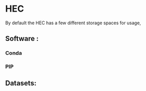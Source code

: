 # HEC 

By default the HEC has a few different storage spaces for usage, 


## Software :

### Conda 

### PIP 

## Datasets:

